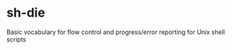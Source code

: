 sh-die
======

Basic vocabulary for flow control and progress/error reporting for Unix shell scripts
